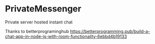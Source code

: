 # PrivateMessenger

Private server hosted instant chat 

Thanks to betterprograminghub
https://betterprogramming.pub/build-a-chat-app-in-node-js-with-room-functionality-6ebbd4b19133
